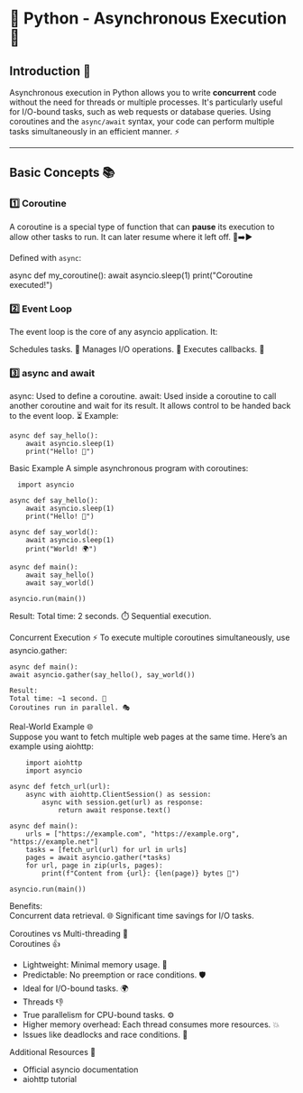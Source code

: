# 🚀 Python - Asynchronous Execution 🌟

## Introduction 🧠

Asynchronous execution in Python allows you to write **concurrent** code without the need for threads or multiple processes. It's particularly useful for I/O-bound tasks, such as web requests or database queries. Using coroutines and the `async/await` syntax, your code can perform multiple tasks simultaneously in an efficient manner. ⚡

---

## Basic Concepts 📚  

### 1️⃣ Coroutine
A coroutine is a special type of function that can **pause** its execution to allow other tasks to run. It can later resume where it left off. 🛑➡️▶️

Defined with `async`:

async def my_coroutine():
    await asyncio.sleep(1)
    print("Coroutine executed!")  


### 2️⃣ Event Loop
The event loop is the core of any asyncio application. It:

Schedules tasks. 📅
Manages I/O operations. 💾
Executes callbacks. 🔄  


### 3️⃣ async and await
async: Used to define a coroutine.
await: Used inside a coroutine to call another coroutine and wait for its result. It allows control to be handed back to the event loop. ⏳
Example:

    async def say_hello():
        await asyncio.sleep(1)
        print("Hello! 👋")  

Basic Example
A simple asynchronous program with coroutines:  

      import asyncio

    async def say_hello():
        await asyncio.sleep(1)
        print("Hello! 👋")

    async def say_world():
        await asyncio.sleep(1)
        print("World! 🌍")

    async def main():
        await say_hello()
        await say_world()

    asyncio.run(main())  


Result:
Total time: 2 seconds. ⏱️
Sequential execution.  

Concurrent Execution ⚡
To execute multiple coroutines simultaneously, use asyncio.gather:  

    async def main():  
    await asyncio.gather(say_hello(), say_world())  

    Result:  
    Total time: ~1 second. 🚀  
    Coroutines run in parallel. 🎭  


Real-World Example 🌐  
Suppose you want to fetch multiple web pages at the same time. Here’s an example using aiohttp:  

        import aiohttp
        import asyncio

    async def fetch_url(url):
        async with aiohttp.ClientSession() as session:
            async with session.get(url) as response:
                return await response.text()

    async def main():
        urls = ["https://example.com", "https://example.org", "https://example.net"]
        tasks = [fetch_url(url) for url in urls]
        pages = await asyncio.gather(*tasks)
        for url, page in zip(urls, pages):
            print(f"Content from {url}: {len(page)} bytes 📝")

    asyncio.run(main())  

Benefits:  
Concurrent data retrieval. 🌐
Significant time savings for I/O tasks.  

Coroutines vs Multi-threading 🧵  
Coroutines 👍  
- Lightweight: Minimal memory usage. 💾  
- Predictable: No preemption or race conditions. 🛡️  
- Ideal for I/O-bound tasks. 🌍  
- Threads 👎  
- True parallelism for CPU-bound tasks. ⚙️  
- Higher memory overhead: Each thread consumes more resources. 💥  
- Issues like deadlocks and race conditions. 🧨  

Additional Resources 📖  
- Official asyncio documentation  
- aiohttp tutorial  